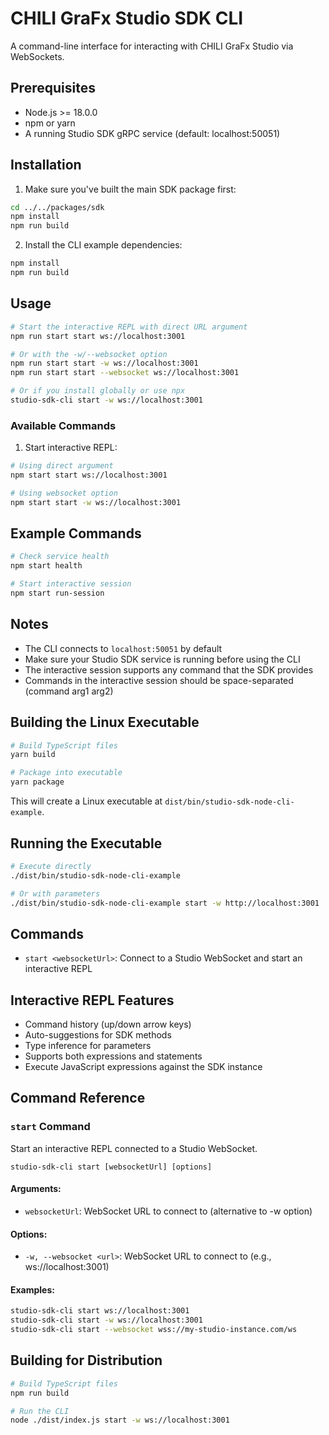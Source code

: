 # CHILI GraFx Studio SDK CLI

A command-line interface for interacting with CHILI GraFx Studio via WebSockets.

## Prerequisites

- Node.js >= 18.0.0
- npm or yarn
- A running Studio SDK gRPC service (default: localhost:50051)

## Installation

1. Make sure you've built the main SDK package first:
```bash
cd ../../packages/sdk
npm install
npm run build
```

2. Install the CLI example dependencies:
```bash
npm install
npm run build
```

## Usage

```bash
# Start the interactive REPL with direct URL argument
npm run start start ws://localhost:3001

# Or with the -w/--websocket option
npm run start start -w ws://localhost:3001
npm run start start --websocket ws://localhost:3001

# Or if you install globally or use npx
studio-sdk-cli start -w ws://localhost:3001
```

### Available Commands

1. Start interactive REPL:
```bash
# Using direct argument
npm start start ws://localhost:3001

# Using websocket option
npm start start -w ws://localhost:3001
```

## Example Commands

```bash
# Check service health
npm start health

# Start interactive session
npm start run-session
```

## Notes

- The CLI connects to `localhost:50051` by default
- Make sure your Studio SDK service is running before using the CLI
- The interactive session supports any command that the SDK provides
- Commands in the interactive session should be space-separated (command arg1 arg2)

## Building the Linux Executable

```bash
# Build TypeScript files
yarn build

# Package into executable
yarn package
```

This will create a Linux executable at `dist/bin/studio-sdk-node-cli-example`.

## Running the Executable

```bash
# Execute directly
./dist/bin/studio-sdk-node-cli-example

# Or with parameters
./dist/bin/studio-sdk-node-cli-example start -w http://localhost:3001
```

## Commands

- `start <websocketUrl>`: Connect to a Studio WebSocket and start an interactive REPL

## Interactive REPL Features

- Command history (up/down arrow keys)
- Auto-suggestions for SDK methods
- Type inference for parameters
- Supports both expressions and statements
- Execute JavaScript expressions against the SDK instance

## Command Reference

### `start` Command

Start an interactive REPL connected to a Studio WebSocket.

```
studio-sdk-cli start [websocketUrl] [options]
```

#### Arguments:
- `websocketUrl`: WebSocket URL to connect to (alternative to -w option)

#### Options:
- `-w, --websocket <url>`: WebSocket URL to connect to (e.g., ws://localhost:3001)

#### Examples:
```bash
studio-sdk-cli start ws://localhost:3001
studio-sdk-cli start -w ws://localhost:3001
studio-sdk-cli start --websocket wss://my-studio-instance.com/ws
```

## Building for Distribution

```bash
# Build TypeScript files
npm run build

# Run the CLI
node ./dist/index.js start -w ws://localhost:3001
```
````
